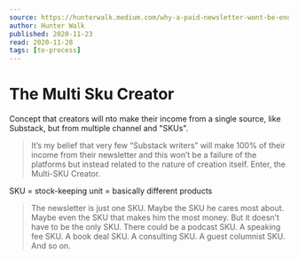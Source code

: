 ```yaml
---
source: https://hunterwalk.medium.com/why-a-paid-newsletter-wont-be-enough-money-for-most-writers-and-that-s-fine-the-multi-sku-f41daa074cdb
author: Hunter Walk
published: 2020-11-23
read: 2020-11-28
tags: [to-process]
---
```


# The Multi Sku Creator

Concept that creators will nto make their income from a single source, like Substack, but from multiple channel and "SKUs".

> It’s my belief that very few “Substack writers” will make 100% of their income from their newsletter and this won’t be a failure of the platforms but instead related to the nature of creation itself. Enter, the Multi-SKU Creator.

SKU = stock-keeping unit = basically different products

> The newsletter is just one SKU. Maybe the SKU he cares most about. Maybe even the SKU that makes him the most money. But it doesn’t have to be the only SKU. There could be a podcast SKU. A speaking fee SKU. A book deal SKU. A consulting SKU. A guest columnist SKU. And so on.
